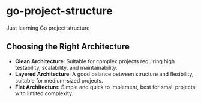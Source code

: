 # go-project-structure
Just learning Go project structure

## Choosing the Right Architecture
- **Clean Architecture**: Suitable for complex projects requiring high testability, scalability, and maintainability.
- **Layered Architecture**: A good balance between structure and flexibility, suitable for medium-sized projects.
- **Flat Architecture**: Simple and quick to implement, best for small projects with limited complexity.